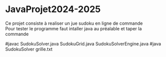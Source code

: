 # JavaProjet2024-2025
Ce projet consiste à realiser un jue sudoku en ligne de commande  
Pour tester le programme faut intaller java au préalable et taper la commande

#javac SudokuSolver.java SudokuGrid.java SudokuSolverEngine.java
#java SudokuSolver grille.txt


